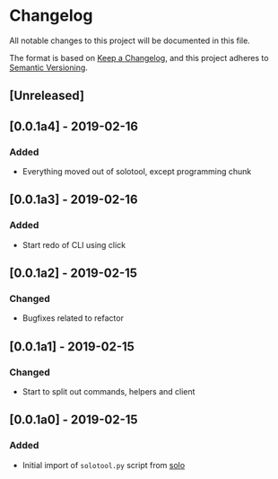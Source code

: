 # Changelog
All notable changes to this project will be documented in this file.

The format is based on [Keep a Changelog](https://keepachangelog.com/en/1.0.0/),
and this project adheres to [Semantic Versioning](https://semver.org/spec/v2.0.0.html).

## [Unreleased]

## [0.0.1a4] - 2019-02-16
### Added
- Everything moved out of solotool, except programming chunk

## [0.0.1a3] - 2019-02-16
### Added
- Start redo of CLI using click

## [0.0.1a2] - 2019-02-15
### Changed
- Bugfixes related to refactor

## [0.0.1a1] - 2019-02-15
### Changed
- Start to split out commands, helpers and client

## [0.0.1a0] - 2019-02-15
### Added
- Initial import of `solotool.py` script from [solo](https://github.com/solokeys/solo)
